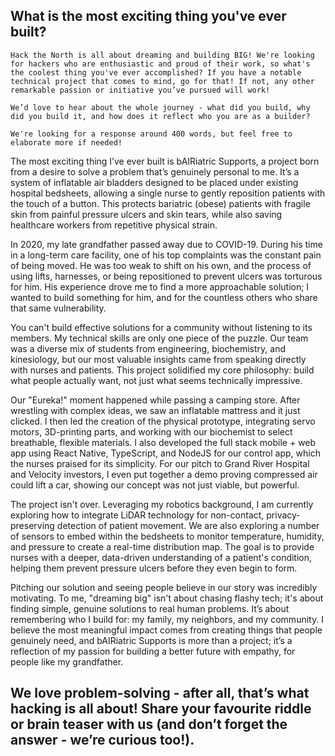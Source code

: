 ## What is the most exciting thing you've ever built?
```
Hack the North is all about dreaming and building BIG! We're looking for hackers who are enthusiastic and proud of their work, so what's the coolest thing you've ever accomplished? If you have a notable technical project that comes to mind, go for that! If not, any other remarkable passion or initiative you’ve pursued will work!

We’d love to hear about the whole journey - what did you build, why did you build it, and how does it reflect who you are as a builder?

We're looking for a response around 400 words, but feel free to elaborate more if needed!
```

<!-- 
### Guiding Questions for Your Story:
*Answer these questions as if you're in an interview. Your authentic, spoken-word answers will help craft the final written response.*

1.  **The Spark (The "Why"):** What was the moment you realized this was a problem worth solving? Was it a specific story from a nurse, a patient, or a piece of data that truly struck you? Why did this particular problem resonate with you personally?
"Bariatric and fragile-skin patients face risks like skin tears, pressure ulcers, and injuries due to limitations in current mobility aids.
Existing products lack weight capacity, adjustability, and gentleness, increasing injury risks during care.
Materials and designs often cause friction or shear forces, exacerbating skin damage.
Caregivers experience significant physical strain, leading to injuries and reduced care quality.
There are few cost-effective, durable, and standardized solutions for these specialized needs."
- I have relatives, and family friends who are nurses and work in the medical field, and they have shared stories about the challenges they face with these patients. 
- This specific problem is very close to home for me, since my grandfather who had recently passed away from COVID-19 in 2020 was in a long term care facility and had fragile skin
    - This was actually one of the core problems that he was facing, and I remember his complaints to change rooms, or that the nurses do not turn him enough times in a day
        - Since his body was so weak, he was unable to move himself and often complained about the pain he felt when he was moved like to the bathrooms since they had to use a lift to move him or reposition him in bed
- This specific problem area is very close to home for me, and I wanted to do something about it

2.  **The Team (The "Community"):** You worked with students from health, science, and other engineering fields. What was the most surprising or valuable thing you learned from someone with a completely different background? How did this collaboration change your approach to building?
- I worked with a team of 4 other students and we all came from different faculties.
    - Biomedical Engineering, Nanotechnology Engineering, Biochemistry, and Kinesiology
    - Honestly it was working with people more familiar with medical devices, the rules and regulations in place, helped form the constraints of the project
        - It is so refreshing to work with people who are not from the same background as you 
- Not only that, but actually working with the people who I build for. 
- Speaking with the actual end users, and the people with the pain points, they bring up their concerns and needs which adds onto the scope of the project. Details like what materials to use, the current problems with the current practices, and what they would like to see in a product
    - I think especially in tech industry, it is so easy to get caught up in the technical details and forget about the human aspect of the problem
    - What this taught me was that I need to always keep the end user in mind. Not just put myself in their shoes, but actually talk to them since understanding the problem is everything
        - I find it so useless to build something for the sole purpose of prifit, or to build something that is not solving an actual problem, jsut a REALIZED problem that we as builders imagine up   
- Working around a community of people in medical space validated my thoughts of really building for people. Building what people want
    - BUILD WHAT THE PEOPLE WANT
    - This reminds me of my own philosophy in building. The main reason I come to build is to help real people. Not some soltuion for businesses or corporations, but genuinely end users like the people I grew up around.
        - Its important to me to remember the people I build for are my family, my neighborhood, my community.
            - It's not just about using newest tech to show something flashy, but something that people want
- 

3.  **The "Aha!" Moment (The "Build"):** Describe the journey from the initial idea to the physical prototype. What was the biggest challenge you faced as a team, and how did you overcome it? Was there a specific moment where you thought, "Wow, this is actually going to work"?
- I value simplity
- I value novelty
- I value practicality
- These are my top values when it comes to building
- Coming up with a solution to use inflatable beds was not easy, it took off from just literal chats
    - I remember the first time we had a meeting, and we were brainstorming ideas, we just kept throwing out ideas and see what landed. "what if we rig beds as conveyor belts? cant we move them that way"
        - lots of validation and thinking from teammates in BME and in Kin
    - We kept coming up with convoluted solutions like reinventing the harnessess that carry patients, reinventing the hoyer lifts that carry them, trying to pitch an idea for a new KIND of material to stay breathable
        - Lots of things we tried to do, but nothing stuck due to being impractical, too expensive, or too complex
- One day, on our way to lunch together to do more brainstorming, we passed by a camping store and saw inflatable beds
    - We thought, "what if we used inflatable beds to move patients around? they are light, easy to carry, and can be inflated to the size of a bed"
- It was genuinely a lightbulb moment, and we all agreed that this was the best idea we had so far
    - It's so viable since there are car jacks that literally lift up cars, 
    - Don't need to reinvent the current systems in place in hospitals
        - Talking to the nurses and reps of GRH saying it's too expensive to change the current system or replace so many units
- Breaking down the problem into smaller parts and thinking about what the problem is: "how can we make it easier to reposition patients without causing them or the nurses any pain or stress?"
    - This is the core of the problem and tackling that by genuinely looking around us and seeing what's already available helped us to come up with a solution that is simple, practical, and easy to implement
- We realized that by using inflatable beds, we could create a system that would allow nurses to move patients around without causing them pain or discomfort.
    - Not only would this even work in just a hospital setting, but even at home, working with geriatric patients, and so many more got us even thinking, maybe we can even use these ourselves when need to reposition in bed
        - Coming up with an idea simple, easy to implement, just alittle bit crazy enough really goes to show how creativity allows us to dream big
            - CComing up with a solution like this allowed us to think even more and build ON TOP of this by adding automation, etc. The core principle was key, and us dreaming big allowed us to build on top of that to make it so much more scalable

4.  **The Impact (The "Dream Big"):** You pitched this to a representative from Grand River Hospital. Can you describe what that felt like? What did it mean to you to hear that your project was a "completely viable product"?
- It was honestly a surreal moment knowing that this is completely viable. It doesnn;t just work, but it works so well that it can be implemented in hospitals and long term care facilities without having to replace the current systems in place. No big dents in the budget
    - It was a great feeling to know that our project was not just a concept, but something that could genuinely help people

5.  **The Reflection (The "You"):** This project seems to be about more than just engineering; it's about empathy and simplicity. How has this experience shaped your philosophy as a builder? What does "dreaming big and building" mean to you now?
- My philosophy as a builder has always been about empathy and simplicity.
- This project has reinforced that belief, showing me that the best solutions often come from understanding the needs of the people we build for.
- "Dreaming big and building" means not just creating things that people find cool or technically impressive, but things that genuinely make a difference in people's lives.
    - I want to focus on building for consumers. I want to build for people, not just businesses or corporations.
    - The impact I want to leave on this earth is not just to build things that are impressive and using latest tech, but to build things that genuinely help people and make their lives easier.
    - I don't want to chase prizes, or accolades, or recognition. I want to build things that people genuinely need and want.
        - Hearing the genuinely positive feedback from the nurses and the reps from GRH, it was a great feeling to know that our project was not just a concept, but something that could genuinely help people
- I look up to people building for the future, not building just for the now and building a product that is just a fad or a trend.
- Dreaming big to me means thinking outside the box, being creative, and valuing solutions that are simple, practical, and genuinely helpful.

-->

The most exciting thing I’ve ever built is bAIRiatric Supports, a project born from a desire to solve a problem that’s genuinely personal to me. It’s a system of inflatable air bladders designed to be placed under existing hospital bedsheets, allowing a single nurse to gently reposition patients with the touch of a button. This protects bariatric (obese) patients with fragile skin from painful pressure ulcers and skin tears, while also saving healthcare workers from repetitive physical strain.

In 2020, my late grandfather passed away due to COVID-19. During his time in a long-term care facility, one of his top complaints was the constant pain of being moved. He was too weak to shift on his own, and the process of using lifts, harnesses, or being repositioned to prevent ulcers was torturous for him. His experience drove me to find a more approachable solution; I wanted to build something for him, and for the countless others who share that same vulnerability.

You can't build effective solutions for a community without listening to its members. My technical skills are only one piece of the puzzle. Our team was a diverse mix of students from engineering, biochemistry, and kinesiology, but our most valuable insights came from speaking directly with nurses and patients. This project solidified my core philosophy: build what people actually want, not just what seems technically impressive.

Our "Eureka!" moment happened while passing a camping store. After wrestling with complex ideas, we saw an inflatable mattress and it just clicked. I then led the creation of the physical prototype, integrating servo motors, 3D-printing parts, and working with our biochemist to select breathable, flexible materials. I also developed the full stack mobile + web app using React Native, TypeScript, and NodeJS for our control app, which the nurses praised for its simplicity. For our pitch to Grand River Hospital and Velocity investors, I even put together a demo proving compressed air could lift a car, showing our concept was not just viable, but powerful.

The project isn't over. Leveraging my robotics background, I am currently exploring how to integrate LiDAR technology for non-contact, privacy-preserving detection of patient movement. We are also exploring a number of sensors to embed within the bedsheets to monitor temperature, humidity, and pressure to create a real-time distribution map. The goal is to provide nurses with a deeper, data-driven understanding of a patient's condition, helping them prevent pressure ulcers before they even begin to form.

Pitching our solution and seeing people believe in our story was incredibly motivating. To me, "dreaming big" isn't about chasing flashy tech; it's about finding simple, genuine solutions to real human problems. It’s about remembering who I build for: my family, my neighbors, and my community. I believe the most meaningful impact comes from creating things that people genuinely need, and bAIRiatric Supports is more than a project; it’s a reflection of my passion for building a better future with empathy, for people like my grandfather.

## We love problem-solving - after all, that’s what hacking is all about! Share your favourite riddle or brain teaser with us (and don’t forget the answer - we’re curious too!).